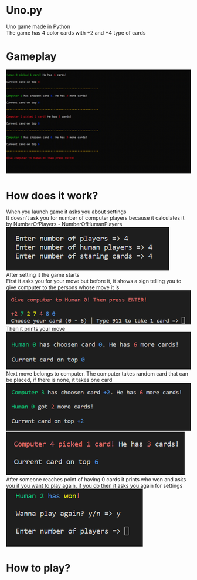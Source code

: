 # Uno.py
Uno game made in Python  
The game has 4 color cards with +2 and +4 type of cards  
# Gameplay
![alt text](https://github.com/Aleks-Zielinski/Uno.py/blob/main/assets%20for%20readme/gameplay.gif "Win and play again")  
# How does it work?
When you launch game it asks you about settings  
It doesn't ask you for number of computer players because it calculates it by NumberOfPlayers - NumberOfHumanPlayers  
![alt text](https://github.com/Aleks-Zielinski/Uno.py/blob/main/assets%20for%20readme/custom-settings.png "Settings")  
After setting it the game starts  
First it asks you for your move but before it, it shows a sign telling you to give computer to the persons whose move it is  
![alt text](https://github.com/Aleks-Zielinski/Uno.py/blob/main/assets%20for%20readme/showing-cards.png "Shows cards")  
Then it prints your move  
![alt text](https://github.com/Aleks-Zielinski/Uno.py/blob/main/assets%20for%20readme/human-move.png "Printed move")  
Next move belongs to computer. The computer takes random card that can be placed, if there is none, it takes one card  
![alt text](https://github.com/Aleks-Zielinski/Uno.py/blob/main/assets%20for%20readme/computer-move.png "Computer move")  
![alt text](https://github.com/Aleks-Zielinski/Uno.py/blob/main/assets%20for%20readme/computer-extra-card.png "Takes extra card")  
After someone reaches point of having 0 cards it prints who won and asks you if you want to play again, if you do then it asks you again for settings  
![alt text](https://github.com/Aleks-Zielinski/Uno.py/blob/main/assets%20for%20readme/win-play-again.png "Win and play again")  
# How to play?
